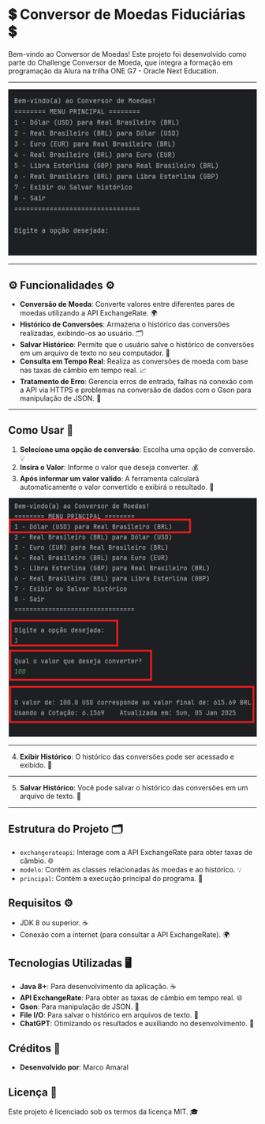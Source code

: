 # 💲 Conversor de Moedas Fiduciárias 💲

Bem-vindo ao Conversor de Moedas! 
Este projeto foi desenvolvido como parte do Challenge Conversor de Moeda, 
que integra a formação em programação da Alura na trilha ONE G7 - Oracle Next Education.

---

<img src="assets/images/menu-interativo.png" alt="Imagem do Menu do Conversor">

---

## ⚙️ Funcionalidades ⚙️

- **Conversão de Moeda**: Converte valores entre diferentes pares de moedas utilizando a API ExchangeRate. 🌍
- **Histórico de Conversões**: Armazena o histórico das conversões realizadas, exibindo-os ao usuário. 🗂️
- **Salvar Histórico**: Permite que o usuário salve o histórico de conversões em um arquivo de texto no seu computador. 💾
- **Consulta em Tempo Real**: Realiza as conversões de moeda com base nas taxas de câmbio em tempo real. 📈
- **Tratamento de Erro**: Gerencia erros de entrada, falhas na conexão com a API via HTTPS e problemas na conversão de dados com o Gson para manipulação de JSON. 🚨

---

## Como Usar 📝

1. **Selecione uma opção de conversão**: Escolha uma opção de conversão. 💡
2. **Insira o Valor**: Informe o valor que deseja converter. 💰
3. **Após informar um valor valido**: A ferramenta calculará automaticamente o valor convertido e exibirá o resultado. 🔄


<img src="assets/images/menu-interativo-2.png" alt="Imagem após converter">

---

4. **Exibir Histórico**: O histórico das conversões pode ser acessado e exibido. 📜

___

5. **Salvar Histórico**: Você pode salvar o histórico das conversões em um arquivo de texto. 📝

---

## Estrutura do Projeto 🗂️

- `exchangerateapi`: Interage com a API ExchangeRate para obter taxas de câmbio. 🌐
- `modelo`: Contém as classes relacionadas às moedas e ao histórico. 💡
- `principal`: Contém a execução principal do programa. 🎯

## Requisitos ⚙️

- JDK 8 ou superior. ☕
- Conexão com a internet (para consultar a API ExchangeRate). 🌍

## Tecnologias Utilizadas 🖥️

- **Java 8+**: Para desenvolvimento da aplicação. ☕
- **API ExchangeRate**: Para obter as taxas de câmbio em tempo real. 🌐
- **Gson**: Para manipulação de JSON. 📑
- **File I/O**: Para salvar o histórico em arquivos de texto. 💾
- **ChatGPT**: Otimizando os resultados e auxiliando no desenvolvimento. 🤖

## Créditos 🎉

- **Desenvolvido por**: Marco Amaral

## Licença 📜

Este projeto é licenciado sob os termos da licença MIT. 🎓
